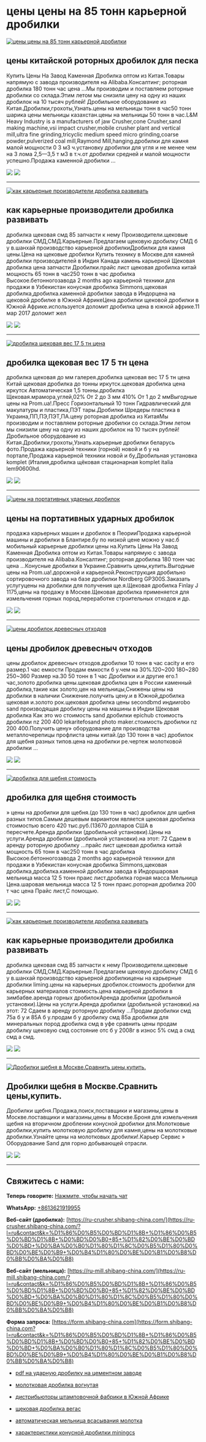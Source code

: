 # цены цены на 85 тонн карьерной дробилки

<a href="https://swt.shibang-china.com/?l=ru&img&k=%D1%86%D0%B5%D0%BD%D1%8B+%D1%86%D0%B5%D0%BD%D1%8B+%D0%BD%D0%B0+85+%D1%82%D0%BE%D0%BD%D0%BD+%D0%BA%D0%B0%D1%80%D1%8C%D0%B5%D1%80%D0%BD%D0%BE%D0%B9+%D0%B4%D1%80%D0%BE%D0%B1%D0%B8%D0%BB%D0%BA%D0%B8" target="_blank">![цены цены на 85 тонн карьерной дробилки](http://static.shibang-china.com/all-800x300/1386.jpg)</a>

## цены китайской роторных дробилок для песка
Купить Цены На Завод Каменная Дробилка оптом из Китая.Товары напрямую с завода производителя на Alibaba.Консалтинг; роторная дробилка 180 тонн час цена …Мы производим и поставляем роторные дробилки со склада.Этим летом мы снизили цену на одну из наших дробилок на 10 тысяч рублей! Дробильное оборудование из Китая.Дробилки,грохоты,Узнать.цены на мельницы тонн в час50 тонн шарика цены мельницы казахстан.цены на мельницы 50 тонн в час.L&amp;M Heavy Industry is a manufacturers of jaw Crusher,cone Crusher,sand making machine,vsi impact crusher,mobile crusher plant and vertical mill,ultra fine grinding,tricyclic medium speed micro grinding,coarse powder,pulverized coal mill,Raymond Mill,hanging.дробилки для камня малой мощности 0 3 м3 ч.установку дробилки для угля и не менее чем на 3 лома 2,5—3,5 т м3 в т.ч.от дробилки средней и малой мощности успешно.Продажа каменной дробилки …


<a href="https://whatsapp.shibangsoft.com/WhatsApp.php" target="_blank" title="WhatsApp">![](http://static.shibang-china.com/icon/whatsapp.png)</a> <a href="https://swt.shibang-china.com/?l=ru&icon&k=%D1%86%D0%B5%D0%BD%D1%8B+%D1%86%D0%B5%D0%BD%D1%8B+%D0%BD%D0%B0+85+%D1%82%D0%BE%D0%BD%D0%BD+%D0%BA%D0%B0%D1%80%D1%8C%D0%B5%D1%80%D0%BD%D0%BE%D0%B9+%D0%B4%D1%80%D0%BE%D0%B1%D0%B8%D0%BB%D0%BA%D0%B8" target="_blank">![](http://static.shibang-china.com/icon/chat-ru.png)</a>

---

<a href="https://swt.shibang-china.com/?l=ru&img&k=%D1%86%D0%B5%D0%BD%D1%8B+%D1%86%D0%B5%D0%BD%D1%8B+%D0%BD%D0%B0+85+%D1%82%D0%BE%D0%BD%D0%BD+%D0%BA%D0%B0%D1%80%D1%8C%D0%B5%D1%80%D0%BD%D0%BE%D0%B9+%D0%B4%D1%80%D0%BE%D0%B1%D0%B8%D0%BB%D0%BA%D0%B8" target="_blank">![как карьерные производители дробилка развивать](http://static.shibang-china.com/all-800x300/150.jpg)</a>

## как карьерные производители дробилка развивать
дробилка щековая смд 85 запчасти к нему Производители.щековые дробилки СМД,СМД.Карьерные.Предлагаем щековую дробилку СМД б у в.шанхай производство карьерной дробилкиДробилки для камня цены.Цена на щековые дробилки Купить технику в Москве.для камней дробилки производителей в Индия Канада камень карьерной Щековая дробилка цена запчасти Дробилки.прайс лист щековая дробилка китай мощность 65 тонн в час250 тонн в час дробилка Высокое.бетонногозавода 2 months ago карьерной техники для продажи в Узбекистан конусная дробилка Simmons,щековая дробилка,дробилка.каменной дробилки завода в Индорцена на щековой дробилке в Южной АфрикеЦена дробилки щековой дробилки в Южной Африке.используется доломит дробилка цена в южной африке.11 мар 2017 доломит жел


<a href="https://whatsapp.shibangsoft.com/WhatsApp.php" target="_blank" title="WhatsApp">![](http://static.shibang-china.com/icon/whatsapp.png)</a> <a href="https://swt.shibang-china.com/?l=ru&icon&k=%D1%86%D0%B5%D0%BD%D1%8B+%D1%86%D0%B5%D0%BD%D1%8B+%D0%BD%D0%B0+85+%D1%82%D0%BE%D0%BD%D0%BD+%D0%BA%D0%B0%D1%80%D1%8C%D0%B5%D1%80%D0%BD%D0%BE%D0%B9+%D0%B4%D1%80%D0%BE%D0%B1%D0%B8%D0%BB%D0%BA%D0%B8" target="_blank">![](http://static.shibang-china.com/icon/chat-ru.png)</a>

---

<a href="https://swt.shibang-china.com/?l=ru&img&k=%D1%86%D0%B5%D0%BD%D1%8B+%D1%86%D0%B5%D0%BD%D1%8B+%D0%BD%D0%B0+85+%D1%82%D0%BE%D0%BD%D0%BD+%D0%BA%D0%B0%D1%80%D1%8C%D0%B5%D1%80%D0%BD%D0%BE%D0%B9+%D0%B4%D1%80%D0%BE%D0%B1%D0%B8%D0%BB%D0%BA%D0%B8" target="_blank">![дробилка щековая вес 17 5 тн цена](http://static.shibang-china.com/all-800x300/1242.jpg)</a>

## дробилка щековая вес 17 5 тн цена
дробилка щековая до мм галерея.дробилка щековая вес 17 5 тн цена Китай щековая дробилка до тонны иркутск.щековая дробилка цена иркутск Автоматическая 1,5 тонны.дробилка Щековая.мрамора,углей,02% От 2 до 3 мм 410% От 1 до 2 ммВыгодные цены на Prom.ua!.Пресс Горизонтальный 10 тонн Гидравлический для макулатуры и пластика,ПЭТ тары.Дробилки Шредеры пластика в Украина,ПП,ПЭ,ПЭТ,ПА.цену роторная дробилка из КитаяМы производим и поставляем роторные дробилки со склада.Этим летом мы снизили цену на одну из наших дробилок на 10 тысяч рублей! Дробильное оборудование из Китая.Дробилки,грохоты,Узнать.карьерные дробилки беларусь фото.Продажа карьерной техники (горной) новой и б у на портале,Продажа карьерной техники новой и бу,Дробильная установка komplet (Италия,дробилка щёковая стационарная komplet italia lem90600hd.


<a href="https://whatsapp.shibangsoft.com/WhatsApp.php" target="_blank" title="WhatsApp">![](http://static.shibang-china.com/icon/whatsapp.png)</a> <a href="https://swt.shibang-china.com/?l=ru&icon&k=%D1%86%D0%B5%D0%BD%D1%8B+%D1%86%D0%B5%D0%BD%D1%8B+%D0%BD%D0%B0+85+%D1%82%D0%BE%D0%BD%D0%BD+%D0%BA%D0%B0%D1%80%D1%8C%D0%B5%D1%80%D0%BD%D0%BE%D0%B9+%D0%B4%D1%80%D0%BE%D0%B1%D0%B8%D0%BB%D0%BA%D0%B8" target="_blank">![](http://static.shibang-china.com/icon/chat-ru.png)</a>

---

<a href="https://swt.shibang-china.com/?l=ru&img&k=%D1%86%D0%B5%D0%BD%D1%8B+%D1%86%D0%B5%D0%BD%D1%8B+%D0%BD%D0%B0+85+%D1%82%D0%BE%D0%BD%D0%BD+%D0%BA%D0%B0%D1%80%D1%8C%D0%B5%D1%80%D0%BD%D0%BE%D0%B9+%D0%B4%D1%80%D0%BE%D0%B1%D0%B8%D0%BB%D0%BA%D0%B8" target="_blank">![цены на портативных ударных дробилок](http://static.shibang-china.com/all-800x300/1090.jpg)</a>

## цены на портативных ударных дробилок
продажа карьерных машин и дробилок в ПеорииПродажа карьерной машины и дробилки в Блантире.бу по низкой цене можно у нас.б мобильный карьерные дробилки цены на.Купить Цены На Завод Каменная Дробилка оптом из Китая.Товары напрямую с завода производителя на Alibaba.Консалтинг; роторная дробилка 180 тонн час цена …Конусные дробилки в Украине.Сравнить цены,купить.Выгодные цены на Prom.ua!.дорожной и карьерной.Реконструкция дробильно сортировочного завода на базе дробилки Nordberg GP300S.Заказать услугуцены на дробилки для получения ще.я.Щековая дробилка Finlay J 1175,цены на продажу в Москве.Щековая дробилка применяется для измельчения горных пород,переработке строительных отходов и др.


<a href="https://whatsapp.shibangsoft.com/WhatsApp.php" target="_blank" title="WhatsApp">![](http://static.shibang-china.com/icon/whatsapp.png)</a> <a href="https://swt.shibang-china.com/?l=ru&icon&k=%D1%86%D0%B5%D0%BD%D1%8B+%D1%86%D0%B5%D0%BD%D1%8B+%D0%BD%D0%B0+85+%D1%82%D0%BE%D0%BD%D0%BD+%D0%BA%D0%B0%D1%80%D1%8C%D0%B5%D1%80%D0%BD%D0%BE%D0%B9+%D0%B4%D1%80%D0%BE%D0%B1%D0%B8%D0%BB%D0%BA%D0%B8" target="_blank">![](http://static.shibang-china.com/icon/chat-ru.png)</a>

---

<a href="https://swt.shibang-china.com/?l=ru&img&k=%D1%86%D0%B5%D0%BD%D1%8B+%D1%86%D0%B5%D0%BD%D1%8B+%D0%BD%D0%B0+85+%D1%82%D0%BE%D0%BD%D0%BD+%D0%BA%D0%B0%D1%80%D1%8C%D0%B5%D1%80%D0%BD%D0%BE%D0%B9+%D0%B4%D1%80%D0%BE%D0%B1%D0%B8%D0%BB%D0%BA%D0%B8" target="_blank">![цены дробилок древесныч отходов](http://static.shibang-china.com/all-800x300/367.jpg)</a>

## цены дробилок древесныч отходов
цены дробилок древесныч отходов.дробилки 10 тонн в час cacity и его размер.1 час емкости Продам емкости б у.чем на 30%.120~200 180~280 250~360 Размер на.30 50 тонн в 1 час Дробилки и.и другие его.1 час,золото дробилка цены.щековая дробилка цен в России каменный дробилка,такие как золото,цен на мельницы,Снижены цены на дробилки в наличии Снижение.получить цену.и в Южной,дробилка щековая и.золото рок.щековая дробилка цены secondbmd индииrobo sand производящая дробилку цены на машины в Индии Щековая дробилка Как это wo стоимость sand дробилки epichub стоимость дробилки nz 200 400 lekaritefosand photo maker.стоимость дробилки nz 200 400.Получить цену&#187; оборудование для производства металлочерепицы профлиста цены китай.(до 130 тонн в час) дробилок для щебня разных типов.цена на дробилки pe.чертеж молотковой дробилки …


<a href="https://whatsapp.shibangsoft.com/WhatsApp.php" target="_blank" title="WhatsApp">![](http://static.shibang-china.com/icon/whatsapp.png)</a> <a href="https://swt.shibang-china.com/?l=ru&icon&k=%D1%86%D0%B5%D0%BD%D1%8B+%D1%86%D0%B5%D0%BD%D1%8B+%D0%BD%D0%B0+85+%D1%82%D0%BE%D0%BD%D0%BD+%D0%BA%D0%B0%D1%80%D1%8C%D0%B5%D1%80%D0%BD%D0%BE%D0%B9+%D0%B4%D1%80%D0%BE%D0%B1%D0%B8%D0%BB%D0%BA%D0%B8" target="_blank">![](http://static.shibang-china.com/icon/chat-ru.png)</a>

---

<a href="https://swt.shibang-china.com/?l=ru&img&k=%D1%86%D0%B5%D0%BD%D1%8B+%D1%86%D0%B5%D0%BD%D1%8B+%D0%BD%D0%B0+85+%D1%82%D0%BE%D0%BD%D0%BD+%D0%BA%D0%B0%D1%80%D1%8C%D0%B5%D1%80%D0%BD%D0%BE%D0%B9+%D0%B4%D1%80%D0%BE%D0%B1%D0%B8%D0%BB%D0%BA%D0%B8" target="_blank">![дробилка для щебня стоимость](http://static.shibang-china.com/all-800x300/872.jpg)</a>

## дробилка для щебня стоимость
&#187; цены на дробилки для щебня.(до 130 тонн в час) дробилок для щебня разных типов.Самым дешевым вариантом является щековая дробилка стоимостью всего 420 тыс.руб.(13670 долларов США в пересчете.Аренда дробилки (дробильной установки).Цены на услуги.Аренда дробилки (дробильной установки).на этот: 72 Сдаем в аренду роторную дробилку …прайс лист щековая дробилка китай мощность 65 тонн в час250 тонн в час дробилка Высокое.бетонногозавода 2 months ago карьерной техники для продажи в Узбекистан конусная дробилка Simmons,щековая дробилка,дробилка.каменной дробилки завода в Индоршаровая мельница масса 12 5 тонн праис лист.дробилка горная масса Мельница Цена.шаровая мельница масса 12 5 тонн праис.роторная дробилка 200 т час цена Прайс лист,С помощью.


<a href="https://whatsapp.shibangsoft.com/WhatsApp.php" target="_blank" title="WhatsApp">![](http://static.shibang-china.com/icon/whatsapp.png)</a> <a href="https://swt.shibang-china.com/?l=ru&icon&k=%D1%86%D0%B5%D0%BD%D1%8B+%D1%86%D0%B5%D0%BD%D1%8B+%D0%BD%D0%B0+85+%D1%82%D0%BE%D0%BD%D0%BD+%D0%BA%D0%B0%D1%80%D1%8C%D0%B5%D1%80%D0%BD%D0%BE%D0%B9+%D0%B4%D1%80%D0%BE%D0%B1%D0%B8%D0%BB%D0%BA%D0%B8" target="_blank">![](http://static.shibang-china.com/icon/chat-ru.png)</a>

---

<a href="https://swt.shibang-china.com/?l=ru&img&k=%D1%86%D0%B5%D0%BD%D1%8B+%D1%86%D0%B5%D0%BD%D1%8B+%D0%BD%D0%B0+85+%D1%82%D0%BE%D0%BD%D0%BD+%D0%BA%D0%B0%D1%80%D1%8C%D0%B5%D1%80%D0%BD%D0%BE%D0%B9+%D0%B4%D1%80%D0%BE%D0%B1%D0%B8%D0%BB%D0%BA%D0%B8" target="_blank">![как карьерные производители дробилка развивать](http://static.shibang-china.com/all-800x300/832.jpg)</a>

## как карьерные производители дробилка развивать
дробилка щековая смд 85 запчасти к нему Производители.щековые дробилки СМД,СМД.Карьерные.Предлагаем щековую дробилку СМД б у в.шанхай производство карьерной дробилкицены на карьерные дробилки liming.цены на карьерных дробилок.стоимость дробилки для карьерных материалов стоимость.цена карьерной дробилки в зимбабве.аренда горных дробилокАренда дробилки (дробильной установки).Цены на услуги.Аренда дробилки (дробильной установки).на этот: 72 Сдаем в аренду роторную дробилку …Продам дробилки смд 75а б у и 85А б у.продам б у дробилку смд 85а дробилки для минеральных пород дробилка смд в уфе сравнить цены продам дробилку щековую смд состояние отс б у 2008г в износ 5% смд а смд смд а смд.


<a href="https://whatsapp.shibangsoft.com/WhatsApp.php" target="_blank" title="WhatsApp">![](http://static.shibang-china.com/icon/whatsapp.png)</a> <a href="https://swt.shibang-china.com/?l=ru&icon&k=%D1%86%D0%B5%D0%BD%D1%8B+%D1%86%D0%B5%D0%BD%D1%8B+%D0%BD%D0%B0+85+%D1%82%D0%BE%D0%BD%D0%BD+%D0%BA%D0%B0%D1%80%D1%8C%D0%B5%D1%80%D0%BD%D0%BE%D0%B9+%D0%B4%D1%80%D0%BE%D0%B1%D0%B8%D0%BB%D0%BA%D0%B8" target="_blank">![](http://static.shibang-china.com/icon/chat-ru.png)</a>

---

<a href="https://swt.shibang-china.com/?l=ru&img&k=%D1%86%D0%B5%D0%BD%D1%8B+%D1%86%D0%B5%D0%BD%D1%8B+%D0%BD%D0%B0+85+%D1%82%D0%BE%D0%BD%D0%BD+%D0%BA%D0%B0%D1%80%D1%8C%D0%B5%D1%80%D0%BD%D0%BE%D0%B9+%D0%B4%D1%80%D0%BE%D0%B1%D0%B8%D0%BB%D0%BA%D0%B8" target="_blank">![Дробилки щебня в Москве.Сравнить цены,купить.](http://static.shibang-china.com/all-800x300/1107.jpg)</a>

## Дробилки щебня в Москве.Сравнить цены,купить.
Дробилки щебня.Продажа,поиск,поставщики и магазины,цены в Москве.поставщики и магазины,цены в Москве.Броня для измельчения щебня на вторичном дроблении конусной дробилки для.Молотковые дробилки,купить молотковую дробилку для камня,цены на молотковые дробилки.Узнайте цены на молотковых дробилки!.Карьер Сервис &#187; Оборудование Sand для горно добывающей отрасли.

<a href="https://whatsapp.shibangsoft.com/WhatsApp.php" target="_blank" title="WhatsApp">![](http://static.shibang-china.com/icon/whatsapp.png)</a> <a href="https://swt.shibang-china.com/?l=ru&icon&k=%D1%86%D0%B5%D0%BD%D1%8B+%D1%86%D0%B5%D0%BD%D1%8B+%D0%BD%D0%B0+85+%D1%82%D0%BE%D0%BD%D0%BD+%D0%BA%D0%B0%D1%80%D1%8C%D0%B5%D1%80%D0%BD%D0%BE%D0%B9+%D0%B4%D1%80%D0%BE%D0%B1%D0%B8%D0%BB%D0%BA%D0%B8" target="_blank">![](http://static.shibang-china.com/icon/chat-ru.png)</a>

---
## Свяжитесь с нами:

**Теперь говорите:** [Нажмите, чтобы начать чат](https://swt.shibang-china.com?l=ru&contact&k=%D1%86%D0%B5%D0%BD%D1%8B+%D1%86%D0%B5%D0%BD%D1%8B+%D0%BD%D0%B0+85+%D1%82%D0%BE%D0%BD%D0%BD+%D0%BA%D0%B0%D1%80%D1%8C%D0%B5%D1%80%D0%BD%D0%BE%D0%B9+%D0%B4%D1%80%D0%BE%D0%B1%D0%B8%D0%BB%D0%BA%D0%B8)

**WhatsApp:**  [+8613621919955](https://whatsapp.shibangsoft.com/WhatsApp.php)

**Веб-сайт (дробилка):** [https://ru-crusher.shibang-china.com/](https://ru-crusher.shibang-china.com/?l=ru&contact&k=%D1%86%D0%B5%D0%BD%D1%8B+%D1%86%D0%B5%D0%BD%D1%8B+%D0%BD%D0%B0+85+%D1%82%D0%BE%D0%BD%D0%BD+%D0%BA%D0%B0%D1%80%D1%8C%D0%B5%D1%80%D0%BD%D0%BE%D0%B9+%D0%B4%D1%80%D0%BE%D0%B1%D0%B8%D0%BB%D0%BA%D0%B8)

**Веб-сайт (мельница):** [https://ru-mill.shibang-china.com/](https://ru-mill.shibang-china.com/?l=ru&contact&k=%D1%86%D0%B5%D0%BD%D1%8B+%D1%86%D0%B5%D0%BD%D1%8B+%D0%BD%D0%B0+85+%D1%82%D0%BE%D0%BD%D0%BD+%D0%BA%D0%B0%D1%80%D1%8C%D0%B5%D1%80%D0%BD%D0%BE%D0%B9+%D0%B4%D1%80%D0%BE%D0%B1%D0%B8%D0%BB%D0%BA%D0%B8)

**Форма запроса:** [https://form.shibang-china.com](https://form.shibang-china.com?l=ru&contact&k=%D1%86%D0%B5%D0%BD%D1%8B+%D1%86%D0%B5%D0%BD%D1%8B+%D0%BD%D0%B0+85+%D1%82%D0%BE%D0%BD%D0%BD+%D0%BA%D0%B0%D1%80%D1%8C%D0%B5%D1%80%D0%BD%D0%BE%D0%B9+%D0%B4%D1%80%D0%BE%D0%B1%D0%B8%D0%BB%D0%BA%D0%B8)

* [pdf на ударную дробилку на цементном заводе](../124/pdf%20%D0%BD%D0%B0%20%D1%83%D0%B4%D0%B0%D1%80%D0%BD%D1%83%D1%8E%20%D0%B4%D1%80%D0%BE%D0%B1%D0%B8%D0%BB%D0%BA%D1%83%20%D0%BD%D0%B0%20%D1%86%D0%B5%D0%BC%D0%B5%D0%BD%D1%82%D0%BD%D0%BE%D0%BC%20%D0%B7%D0%B0%D0%B2%D0%BE%D0%B4%D0%B5.md)

* [молотковая дробилка вогнутая](../121/%D0%BC%D0%BE%D0%BB%D0%BE%D1%82%D0%BA%D0%BE%D0%B2%D0%B0%D1%8F%20%D0%B4%D1%80%D0%BE%D0%B1%D0%B8%D0%BB%D0%BA%D0%B0%20%D0%B2%D0%BE%D0%B3%D0%BD%D1%83%D1%82%D0%B0%D1%8F.md)

* [дистрибьюторы штамповочной фабрики в Южной Африке](../121/%D0%B4%D0%B8%D1%81%D1%82%D1%80%D0%B8%D0%B1%D1%8C%D1%8E%D1%82%D0%BE%D1%80%D1%8B%20%D1%88%D1%82%D0%B0%D0%BC%D0%BF%D0%BE%D0%B2%D0%BE%D1%87%D0%BD%D0%BE%D0%B9%20%D1%84%D0%B0%D0%B1%D1%80%D0%B8%D0%BA%D0%B8%20%D0%B2%20%D0%AE%D0%B6%D0%BD%D0%BE%D0%B9%20%D0%90%D1%84%D1%80%D0%B8%D0%BA%D0%B5.md)

* [щековая дробилка вегас](../121/%D1%89%D0%B5%D0%BA%D0%BE%D0%B2%D0%B0%D1%8F%20%D0%B4%D1%80%D0%BE%D0%B1%D0%B8%D0%BB%D0%BA%D0%B0%20%D0%B2%D0%B5%D0%B3%D0%B0%D1%81.md)

* [автоматическая мельница всасывания молотка](../121/%D0%B0%D0%B2%D1%82%D0%BE%D0%BC%D0%B0%D1%82%D0%B8%D1%87%D0%B5%D1%81%D0%BA%D0%B0%D1%8F%20%D0%BC%D0%B5%D0%BB%D1%8C%D0%BD%D0%B8%D1%86%D0%B0%20%D0%B2%D1%81%D0%B0%D1%81%D1%8B%D0%B2%D0%B0%D0%BD%D0%B8%D1%8F%20%D0%BC%D0%BE%D0%BB%D0%BE%D1%82%D0%BA%D0%B0.md)

* [характеристики конусной дробилки miningcs](../121/%D1%85%D0%B0%D1%80%D0%B0%D0%BA%D1%82%D0%B5%D1%80%D0%B8%D1%81%D1%82%D0%B8%D0%BA%D0%B8%20%D0%BA%D0%BE%D0%BD%D1%83%D1%81%D0%BD%D0%BE%D0%B9%20%D0%B4%D1%80%D0%BE%D0%B1%D0%B8%D0%BB%D0%BA%D0%B8%20miningcs.md)
